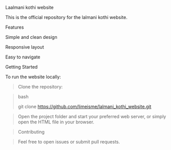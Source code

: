 Laalmani kothi website

This is the official repository for the lalmani kothi website.

Features

Simple and clean design

Responsive layout

Easy to navigate

Getting Started

To run the website locally:

>Clone the repository:

>bash
>
>git clone https://github.com/limeisme/lalmani_kothi_website.git

>Open the project folder and start your preferred web server, or simply open the HTML file in your browser.

>Contributing

>Feel free to open issues or submit pull requests.

